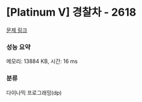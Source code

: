 # [Platinum V] 경찰차 - 2618 

[문제 링크](https://www.acmicpc.net/problem/2618) 

### 성능 요약

메모리: 13884 KB, 시간: 16 ms

### 분류

다이나믹 프로그래밍(dp)

